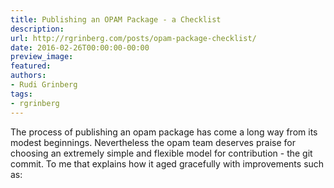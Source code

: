 ```yaml
---
title: Publishing an OPAM Package - a Checklist
description:
url: http://rgrinberg.com/posts/opam-package-checklist/
date: 2016-02-26T00:00:00-00:00
preview_image:
featured:
authors:
- Rudi Grinberg
tags:
- rgrinberg
---
```


<p>The process of publishing an opam package has come a long way from its
modest beginnings. Nevertheless the opam team deserves praise for
choosing an extremely simple and flexible model for contribution - the
git commit. To me that explains how it aged gracefully with improvements
such as:</p>

